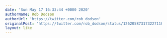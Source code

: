 ```yaml
---
date: 'Sun May 17 16:33:44 +0000 2020'
authorName: Rob Dodson
authorUrl: 'https://twitter.com/rob_dodson'
originalPost: 'https://twitter.com/rob_dodson/status/1262058731732271107'
layout: like
---
```

